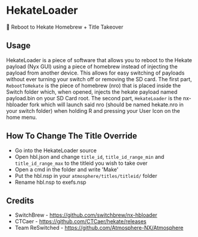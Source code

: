 # HekateLoader
🚀 Reboot to Hekate Homebrew + Title Takeover 

## Usage
HekateLoader is a piece of software that allows you to reboot to the Hekate payload (Nyx GUI) using a piece of homebrew instead of injecting the payload from another device. This allows for easy switching of payloads without ever turning your switch off or removing the SD card. The first part, `RebootToHekate` is the piece of homebrew (nro) that is placed inside the Switch folder which, when opened, injects the hekate payload named payload.bin on your SD Card root. The second part, `HekateLoader` is the nx-hbloader fork which will launch said nro (should be named hekate.nro in your switch folder) when holding R and pressing your User Icon on the home menu.

## How To Change The Title Override
- Go into the HekateLoader source
- Open hbl.json and change `title_id`, `title_id_range_min` and `title_id_range_max` to the titleid you wish to take over
- Open a cmd in the folder and write 'Make'
- Put the hbl.nsp in your `atmosphere/titles/titleid/` folder 
- Rename hbl.nsp to exefs.nsp

## Credits
- SwitchBrew - https://github.com/switchbrew/nx-hbloader 
- CTCaer - https://github.com/CTCaer/hekate/releases 
- Team ReSwitched - https://github.com/Atmosphere-NX/Atmosphere

